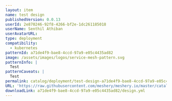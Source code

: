 ```yaml
---
layout: item
name: test design
publishedVersion: 0.0.13
userId: 2e870246-92f8-4266-bf2e-1dc261185018
userName: Senthil Athiban
userAvatarURL:
type: deployment
compatibility:
  - kubernetes
patternId: a71de4f9-bae8-4ccd-97a9-e05c4435ad82
image: /assets/images/logos/service-mesh-pattern.svg
patternInfo: |
  Test
patternCaveats: |
  Test
permalink: catalog/deployment/test-design-a71de4f9-bae8-4ccd-97a9-e05c4435ad82.html
URL: 'https://raw.githubusercontent.com/meshery/meshery.io/master/catalog/a71de4f9-bae8-4ccd-97a9-e05c4435ad82/0.0.13/design.yml'
downloadLink: a71de4f9-bae8-4ccd-97a9-e05c4435ad82/design.yml
---
```

